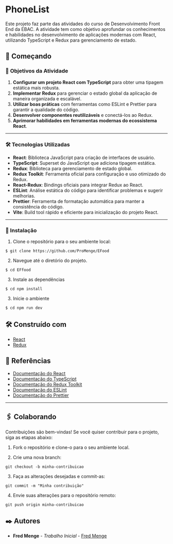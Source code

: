 # PhoneList

Este projeto faz parte das atividades do curso de Desenvolvimento Front End da EBAC. A atividade tem como objetivo aprofundar os conhecimentos e habilidades no desenvolvimento de aplicações modernas com React, utilizando TypeScript e Redux para gerenciamento de estado.

## 🚀 Começando

### 📝 **Objetivos da Atividade**

1. **Configurar um projeto React com TypeScript** para obter uma tipagem estática mais robusta.
2. **Implementar Redux** para gerenciar o estado global da aplicação de maneira organizada e escalável.
3. **Utilizar boas práticas** com ferramentas como ESLint e Prettier para garantir a qualidade do código.
4. **Desenvolver componentes reutilizáveis** e conectá-los ao Redux.
5. **Aprimorar habilidades em ferramentas modernas do ecossistema React**.

---

### 🛠️ **Tecnologias Utilizadas**

- **React**: Biblioteca JavaScript para criação de interfaces de usuário.
- **TypeScript**: Superset do JavaScript que adiciona tipagem estática.
- **Redux**: Biblioteca para gerenciamento de estado global.
- **Redux Toolkit**: Ferramenta oficial para configuração e uso otimizado do Redux.
- **React-Redux**: Bindings oficiais para integrar Redux ao React.
- **ESLint**: Análise estática do código para identificar problemas e sugerir melhorias.
- **Prettier**: Ferramenta de formatação automática para manter a consistência do código.
- **Vite**: Build tool rápido e eficiente para inicialização do projeto React.

---

### 🔧 Instalação

1. Clone o repositório para o seu ambiente local:

```
$ git clone https://github.com/ProMenge/EFood
```

2. Navegue até o diretório do projeto.

```
$ cd EFfood
```

3. Instale as dependências

```
$ cd npm install
```

3. Inicie o ambiente

```
$ cd npm run dev
```

## 🛠️ Construído com

- [React](https://www.google.com/url?sa=t&rct=j&q=&esrc=s&source=web&cd=&cad=rja&uact=8&ved=2ahUKEwiN7Pjcl6-HAxXQqJUCHRCED8IQFnoECAkQAQ&url=https%3A%2F%2Freact.dev%2F&usg=AOvVaw1tEjYYiD7LQlxO53dgjTHV&cshid=1721257678619561&opi=89978449)
- [Redux](https://react-redux.js.org) 

## 🔗 **Referências**

- [Documentação do React](https://reactjs.org/)
- [Documentação do TypeScript](https://www.typescriptlang.org/)
- [Documentação do Redux Toolkit](https://redux-toolkit.js.org/)
- [Documentação do ESLint](https://eslint.org/)
- [Documentação do Prettier](https://prettier.io/)

---

## 🖇️ Colaborando

Contribuições são bem-vindas! Se você quiser contribuir para o projeto, siga as etapas abaixo:

1. Fork o repositório e clone-o para o seu ambiente local.

2. Crie uma nova branch:

```
git checkout -b minha-contribuicao
```

3. Faça as alterações desejadas e commit-as:

```
git commit -m "Minha contribuição"
```

4. Envie suas alterações para o repositório remoto:

```
git push origin minha-contribuicao
```

## ✒️ Autores

- **Fred Menge** - _Trabalho Inicial_ - [Fred Menge](https://github.com/ProMenge)
